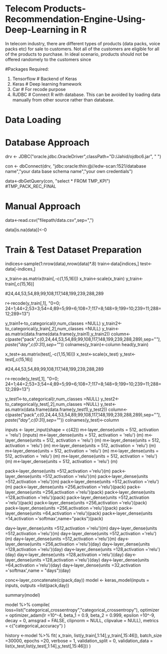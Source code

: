 # Telecom Products-Recommendation-Engine-Using-Deep-Learning in R

In telecom industry, there are different types of products (data packs, voice packs etc) for sale to customers. Not all of the customers are eligible for all of the products to purchase. In ideal scenario, products should not be offered randomely to the customers since   

#Packages Required:
1. Tensorflow # Backend of Keras
2. Keras # Deep learning framework
3. Car # For recode purpose
4. RJDBC # Connect R with database. This can be avoided by loading data manually from other source rather than database.

# Data Loading
# Database Approach
drv <- JDBC("oracle.jdbc.OracleDriver",classPath="D:/Jahid/ojdbc6.jar", " ")

con <- dbConnect(drv, "jdbc:oracle:thin:@//edw-scan:1521/database name","your data base schema name","your own credentials")

data<-dbGetQuery(con, "select * FROM TMP_KPI") #TMP_PACK_REC_FINAL

# Manual Approach
data<-read.csv("filepath/data.csv",sep=",")

data[is.na(data)]<-0

# Train & Test Dataset Preparation
indices<-sample(1:nrow(data),nrow(data)*.8)
train<-data[indices,]
test<-data[-indices,]

x_train<-as.matrix(train[,-c(1,15,16)])
x_train<-scale(x_train)
y_train<-train[,c(15,16)]

#24,44,53,54,89,99,108,117,148,199,239,288,289

r<-recode(y_train[,1], "0=0; 24=1;44=2;53=3;54=4;89=5;99=6;108=7;117=8;148=9;199=10;239=11;288=12;289=13")

y_train1<-to_categorical(r,num_classes =NULL)
y_train2<-to_categorical(y_train[,2],num_classes =NULL)
y_train<-as.matrix(data.frame(data.frame(y_train1),y_train2))
column<-c(paste("pack",c(0,24,44,53,54,89,99,108,117,148,199,239,288,289),sep="_"),paste("day",c(0:31),sep="_"))
colnames(y_train)<-column
head(y_train)

x_test<-as.matrix(test[,-c(1,15,16)])
x_test<-scale(x_test)
y_test<-test[,c(15,16)]

#24,44,53,54,89,99,108,117,148,199,239,288,289

r<-recode(y_test[,1], "0=0; 24=1;44=2;53=3;54=4;89=5;99=6;108=7;117=8;148=9;199=10;239=11;288=12;289=13")

y_test1<-to_categorical(r,num_classes =NULL)
y_test2<-to_categorical(y_test[,2],num_classes =NULL)
y_test<-as.matrix(data.frame(data.frame(y_test1),y_test2))
column<-c(paste("pack",c(0,24,44,53,54,89,99,108,117,148,199,239,288,289),sep="_"),paste("day",c(0:31),sep="_"))
colnames(y_test)<-column


inputs <- layer_input(shape = c(42))
m<-layer_dense(units = 512, activation = 'relu') (inputs)
m<-layer_dense(units = 512, activation = 'relu') (m)
m<-layer_dense(units = 512, activation = 'relu') (m)
m<-layer_dense(units = 512, activation = 'relu') (m)
m<-layer_dense(units = 512, activation = 'relu') (m)
m<-layer_dense(units = 512, activation = 'relu') (m)
m<-layer_dense(units = 512, activation = 'relu') (m)
m<-layer_dense(units = 512, activation = 'relu') (m)
m<-layer_dense(units = 512, activation = 'relu') (m)

pack<-layer_dense(units =512,activation ='relu')(m)
pack<-layer_dense(units =512,activation ='relu')(m)
pack<-layer_dense(units =512,activation ='relu')(m)
pack<-layer_dense(units =512,activation ='relu')(m)
pack<-layer_dense(units =256,activation ='relu')(pack)
pack<-layer_dense(units =256,activation ='relu')(pack)
pack<-layer_dense(units =128,activation ='relu')(pack)
pack<-layer_dense(units =512,activation ='relu')(pack)
pack<-layer_dense(units =256,activation ='relu')(pack)
pack<-layer_dense(units =256,activation ='relu')(pack)
pack<-layer_dense(units =64,activation ='relu')(pack)
pack<-layer_dense(units =14,activation ='softmax',name="packs")(pack)

day<-layer_dense(units =512,activation ='relu')(m)
day<-layer_dense(units =512,activation ='relu')(m)
day<-layer_dense(units =512,activation ='relu')(m)
day<-layer_dense(units =512,activation ='relu')(m)
day<-layer_dense(units =256,activation ='relu')(day)
day<-layer_dense(units =128,activation ='relu')(day)
day<-layer_dense(units =128,activation ='relu')(day)
day<-layer_dense(units =128,activation ='relu')(day)
day<-layer_dense(units =128,activation ='relu')(day)
day<-layer_dense(units =64,activation ='relu')(day)
day<-layer_dense(units =32,activation ='softmax',name = "days")(day)



conc<-layer_concatenate(c(pack,day))
model <- keras_model(inputs = inputs, outputs =list(pack,day))

summary(model)

model %>% compile(
  loss=list("categorical_crossentropy","categorical_crossentropy"),
  optimizer = optimizer_adam(lr =10^-4, beta_1 = 0.9, beta_2 = 0.999,
                             epsilon =10^-9, decay = 0, amsgrad = FALSE, clipnorm = NULL,
                             clipvalue = NULL),  metrics = c("categorical_accuracy")
)




history <-model %>% fit(
  x_train, list(y_train[,1:14],y_train[,15:46]),
  batch_size =30000,
  epochs =20,
  verbose = 1,
  validation_split = 0,
  validation_data = list(x_test,list(y_test[,1:14],y_test[,15:46]))
)




